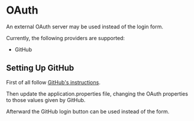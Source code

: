 # OAuth

An external OAuth server may be used instead of the login form.

Currently, the following providers are supported:

* GitHub

## Setting Up GitHub

First of all follow [GitHub's instructions](https://developer.github.com/apps/building-oauth-apps/creating-an-oauth-app/).

Then update the application.properties file, changing the OAuth properties to those values given by GitHub.

Afterward the GitHub login button can be used instead of the form.
